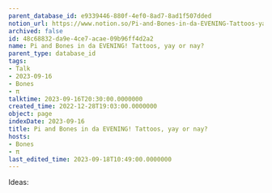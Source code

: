 ```yaml
---
parent_database_id: e9339446-880f-4ef0-8ad7-8ad1f507dded
notion_url: https://www.notion.so/Pi-and-Bones-in-da-EVENING-Tattoos-yay-or-nay-48c68832da9e4ce7acae09b96ff4d2a2
archived: false
id: 48c68832-da9e-4ce7-acae-09b96ff4d2a2
name: Pi and Bones in da EVENING! Tattoos, yay or nay?
parent_type: database_id
tags:
- Talk
- 2023-09-16
- Bones
- π
talktime: 2023-09-16T20:30:00.0000000
created_time: 2022-12-28T19:03:00.0000000
object: page
indexDate: 2023-09-16
title: Pi and Bones in da EVENING! Tattoos, yay or nay?
hosts:
- Bones
- π
last_edited_time: 2023-09-18T10:49:00.0000000
---
```


Ideas:
























